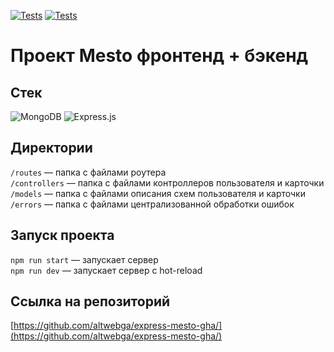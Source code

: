 [![Tests](https://github.com/altwebga/express-mesto-gha/actions/workflows/tests-13-sprint.yml/badge.svg)](https://github.com/altwebga/express-mesto-gha/actions/workflows/tests-13-sprint.yml) [![Tests](https://github.com/altwebga/express-mesto-gha/actions/workflows/tests-14-sprint.yml/badge.svg)](https://github.com/altwebga/express-mesto-gha/actions/workflows/tests-14-sprint.yml)
# Проект Mesto фронтенд + бэкенд

## Стек
![MongoDB](https://img.shields.io/badge/MongoDB-%234ea94b.svg?style=for-the-badge&logo=mongodb&logoColor=white)
![Express.js](https://img.shields.io/badge/express.js-%23404d59.svg?style=for-the-badge&logo=express&logoColor=%2361DAFB)


## Директории

`/routes` — папка с файлами роутера  
`/controllers` — папка с файлами контроллеров пользователя и карточки   
`/models` — папка с файлами описания схем пользователя и карточки  
`/errors` — папка с файлами централизованной обработки ошибок  
  
## Запуск проекта

`npm run start` — запускает сервер   
`npm run dev` — запускает сервер с hot-reload

## Ссылка на репозиторий

[https://github.com/altwebga/express-mesto-gha/](https://github.com/altwebga/express-mesto-gha/)
